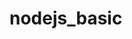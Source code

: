 # nodejs_basic

<!-- //write a function that converts any provided string to proper case(the boy is=> The Boy Is).
and convert that to module
and create a new serverin port 8000
and use that fcn and show the response in html format.. -->
